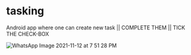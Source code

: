 # tasking
Android app where one can create new task || COMPLETE THEM || TICK THE CHECK-BOX 

![WhatsApp Image 2021-11-12 at 7 51 28 PM](https://user-images.githubusercontent.com/72554713/141484001-bdfe7fc0-cc05-4696-a373-135a2ba49447.jpeg)
